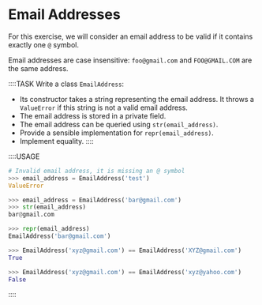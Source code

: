 # Email Addresses

For this exercise, we will consider an email address to be valid if it contains exactly one `@` symbol.

Email addresses are case insensitive: `foo@gmail.com` and `FOO@GMAIL.COM` are the same address.

::::TASK
Write a class `EmailAddress`:

* Its constructor takes a string representing the email address.
  It throws a `ValueError` if this string is not a valid email address.
* The email address is stored in a private field.
* The email address can be queried using `str(email_address)`.
* Provide a sensible implementation for `repr(email_address)`.
* Implement equality.
::::

::::USAGE

```python
# Invalid email address, it is missing an @ symbol
>>> email_address = EmailAddress('test')
ValueError

>>> email_address = EmailAddress('bar@gmail.com')
>>> str(email_address)
bar@gmail.com

>>> repr(email_address)
EmailAddress('bar@gmail.com')

>>> EmailAddress('xyz@gmail.com') == EmailAddress('XYZ@gmail.com')
True

>>> EmailAddress('xyz@gmail.com') == EmailAddress('xyz@yahoo.com')
False
```

::::
